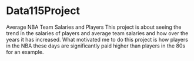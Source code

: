 # Data115Project

Average NBA Team Salaries and Players
This project is about seeing the trend in the salaries of players and average team salaries and how over the years it has increased. 
What motivated me to do this project is how players in the NBA these days are significantly paid higher than players in the 80s for an example. 
